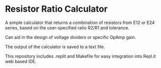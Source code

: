 # Resistor Ratio Calculator

A simple calculator that returns a combination of resistors from E12 or E24 series, based on the user-specified ratio R2/R1 and tolerance.

Can aid in the design of voltage dividers or specific OpAmp gain.

The output of the calculator is saved to a text file.

This repository includes .replit and Makefile for easy integration into Repl.it web based IDE.
